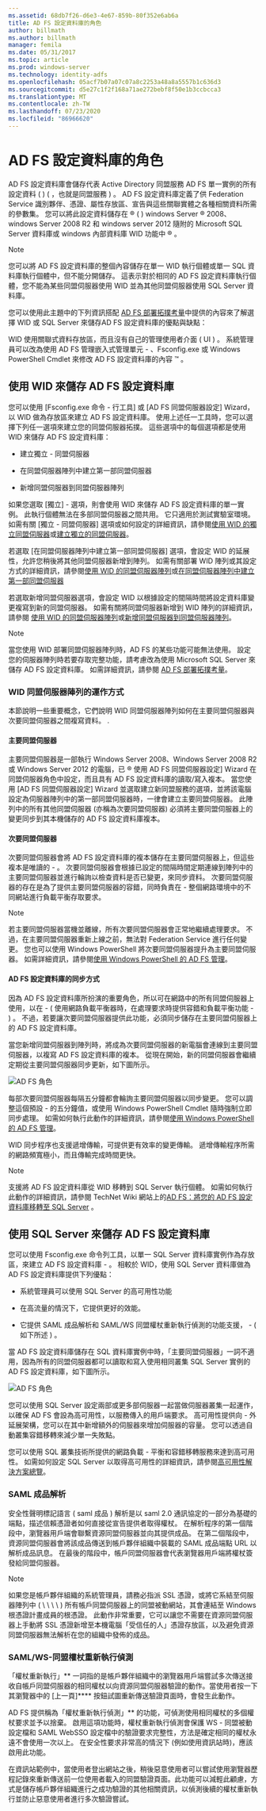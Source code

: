 ```yaml
---
ms.assetid: 68db7f26-d6e3-4e67-859b-80f352e6ab6a
title: AD FS 設定資料庫的角色
author: billmath
ms.author: billmath
manager: femila
ms.date: 05/31/2017
ms.topic: article
ms.prod: windows-server
ms.technology: identity-adfs
ms.openlocfilehash: 05acf7b07a07c07a8c2253a48a8a5557b1c636d3
ms.sourcegitcommit: d5e27c1f2f168a71ae272bebf8f50e1b3ccbcca3
ms.translationtype: MT
ms.contentlocale: zh-TW
ms.lasthandoff: 07/23/2020
ms.locfileid: "86966620"
---
```

# <a name="the-role-of-the-ad-fs-configuration-database"></a>AD FS 設定資料庫的角色
AD FS 設定資料庫會儲存代表 Active Directory 同盟服務 AD FS 單一實例的所有設定資料 \( \) \( ，也就是同盟服務 \) 。 AD FS 設定資料庫定義了供 Federation Service 識別夥伴、憑證、屬性存放區、宣告與這些關聯實體之各種相關資料所需的參數集。 您可以將此設定資料儲存在 &reg; \( \) windows Server &reg; 2008、windows Server 2008 R2 和 windows server 2012 隨附的 Microsoft SQL Server 資料庫或 windows 內部資料庫 WID 功能中 &reg; 。  
  
> [!NOTE]  
> 您可以將 AD FS 設定資料庫的整個內容儲存在單一 WID 執行個體或單一 SQL 資料庫執行個體中，但不能分開儲存。 這表示對於相同的 AD FS 設定資料庫執行個體，您不能為某些同盟伺服器使用 WID 並為其他同盟伺服器使用 SQL Server 資料庫。  
  
您可以使用此主題中的下列資訊搭配  [AD FS 部署拓撲考量](/previous-versions/windows/it-pro/windows-server-2012-R2-and-2012/gg982489(v=ws.11))中提供的內容來了解選擇 WID 或 SQL Server 來儲存AD FS 設定資料庫的優點與缺點：  
  
WID 使用關聯式資料存放區，而且沒有自己的管理使用者介面 \( UI \) 。 系統管理員可以改為使用 AD FS 管理嵌入式管理單元 \- 、Fsconfig.exe 或 Windows PowerShell Cmdlet 來修改 AD FS 設定資料庫的內容 &trade; 。  
  
## <a name="using-wid-to-store-the-ad-fs-configuration-database"></a>使用 WID 來儲存 AD FS 設定資料庫  
您可以使用 [Fsconfig.exe 命令 \- 行工具] 或 [AD FS 同盟伺服器設定] Wizard，以 WID 做為存放區來建立 AD FS 設定資料庫。 使用上述任一工具時，您可以選擇下列任一選項來建立您的同盟伺服器拓撲。 這些選項中的每個選項都是使用 WID 來儲存 AD FS 設定資料庫：  
  
-   建立獨立 \- 同盟伺服器  
  
-   在同盟伺服器陣列中建立第一部同盟伺服器  
  
-   新增同盟伺服器到同盟伺服器陣列  
  
如果您選取 [獨立] \- 選項，則會使用 WID 來儲存 AD FS 設定資料庫的單一實例。 此執行個體無法在多部同盟伺服器之間共用。 它只適用於測試實驗室環境。 如需有關 [獨立 \- 同盟伺服器] 選項或如何設定的詳細資訊，請參閱[使用 WID 的獨立同盟伺服器](/previous-versions/windows/it-pro/windows-server-2012-R2-and-2012/gg982486(v=ws.11))或[建立獨立的同盟伺服器](/previous-versions/windows/it-pro/windows-server-2012-R2-and-2012/ee913579(v=ws.11))。  
  
若選取 [在同盟伺服器陣列中建立第一部同盟伺服器] 選項，會設定 WID 的延展性，允許您稍後將其他同盟伺服器新增到陣列。 如需有關部署 WID 陣列或其設定方式的詳細資訊，請參閱[使用 WID 的同盟伺服器陣列](/previous-versions/windows/it-pro/windows-server-2012-R2-and-2012/gg982492(v=ws.11))或[在同盟伺服器陣列中建立第一部同盟伺服器](/previous-versions/windows/it-pro/windows-server-2012-R2-and-2012/dd807070(v=ws.11))  
  
若選取新增同盟伺服器選項，會設定 WID 以根據設定的間隔時間將設定資料庫變更複寫到新的同盟伺服器。 如需有關將同盟伺服器新增到 WID 陣列的詳細資訊，請參閱 [使用 WID 的同盟伺服器陣列](/previous-versions/windows/it-pro/windows-server-2012-R2-and-2012/gg982492(v=ws.11))或[新增同盟伺服器到同盟伺服器陣列](/previous-versions/windows/it-pro/windows-server-2012-R2-and-2012/ee913575(v=ws.11))。  
  
> [!NOTE]  
> 當您使用 WID 部署同盟伺服器陣列時，AD FS 的某些功能可能無法使用。 設定您的伺服器陣列時若要存取完整功能，請考慮改為使用 Microsoft SQL Server 來儲存 AD FS 設定資料庫。 如需詳細資訊，請參閱 [AD FS 部署拓撲考量](/previous-versions/windows/it-pro/windows-server-2012-R2-and-2012/gg982489(v=ws.11))。  
  
### <a name="how-a-wid-federation-server-farm-works"></a>WID 同盟伺服器陣列的運作方式  
本節說明一些重要概念，它們說明 WID 同盟伺服器陣列如何在主要同盟伺服器與次要同盟伺服器之間複寫資料。 .  
  
#### <a name="primary-federation-server"></a>主要同盟伺服器  
主要同盟伺服器是一部執行 Windows Server 2008、Windows Server 2008 R2 或 Windows Server 2012 的電腦，已 &reg; 使用 AD FS 同盟伺服器設定] Wizard 在同盟伺服器角色中設定，而且具有 AD FS 設定資料庫的讀取/寫入複本。 當您使用 [AD FS 同盟伺服器設定] Wizard 並選取建立新同盟服務的選項，並將該電腦設定為伺服器陣列中的第一部同盟伺服器時，一律會建立主要同盟伺服器。 此陣列中的所有其他同盟伺服器 (亦稱為次要同盟伺服器) 必須將主要同盟伺服器上的變更同步到其本機儲存的 AD FS 設定資料庫複本。  
  
#### <a name="secondary-federation-servers"></a>次要同盟伺服器  
次要同盟伺服器會將 AD FS 設定資料庫的複本儲存在主要同盟伺服器上，但這些複本是唯讀的 \- 。 次要同盟伺服器會根據已設定的間隔時間定期連線到陣列中的主要同盟伺服器並進行輪詢以檢查資料是否已變更，來同步資料。 次要同盟伺服器的存在是為了提供主要同盟伺服器的容錯，同時負責在 \- 整個網路環境中的不同網站進行負載平衡存取要求。  
  
> [!NOTE]  
> 若主要同盟伺服器當機並離線，所有次要同盟伺服器會正常地繼續處理要求。 不過，在主要同盟伺服器重新上線之前，無法對 Federation Service 進行任何變更。 您也可以使用 Windows PowerShell 將次要同盟伺服器提升為主要同盟伺服器。 如需詳細資訊，請參閱[使用 Windows PowerShell 的 AD FS 管理](https://go.microsoft.com/fwlink/?LinkID=179634)。  
  
#### <a name="how-the-adfs-configuration-database-is-synchronized"></a>AD FS 設定資料庫的同步方式  
因為 AD FS 設定資料庫所扮演的重要角色，所以可在網路中的所有同盟伺服器上使用，以在 \- \( 使用網路負載平衡器時，在處理要求時提供容錯和負載平衡功能 \- \) 。 不過，若要讓次要同盟伺服器提供此功能，必須同步儲存在主要同盟伺服器上的 AD FS 設定資料庫。  
  
當您新增同盟伺服器到陣列時，將成為次要同盟伺服器的新電腦會連線到主要同盟伺服器，以複寫 AD FS 設定資料庫的複本。 從現在開始，新的同盟伺服器會繼續定期從主要同盟伺服器同步更新，如下圖所示。  
  
![AD FS 角色](media/adfs2_WID.png)  
  
每部次要同盟伺服器每隔五分鐘都會輪詢主要同盟伺服器以同步變更。 您可以調整這個預設 \- 的五分鐘值，或使用 Windows PowerShell Cmdlet 隨時強制立即同步處理。 如需如何執行此動作的詳細資訊，請參閱[使用 Windows PowerShell 的 AD FS 管理](https://go.microsoft.com/fwlink/?LinkID=179634)。  
  
WID 同步程序也支援遞增傳輸，可提供更有效率的變更傳輸。 遞增傳輸程序所需的網路頻寬極小，而且傳輸完成時間更快。  
  
> [!NOTE]  
> 支援將 AD FS 設定資料庫從 WID 移轉到 SQL Server 執行個體。 如需如何執行此動作的詳細資訊，請參閱 TechNet Wiki 網站上的[AD FS：將您的 AD FS 設定資料庫移轉至 SQL Server](https://go.microsoft.com/fwlink/?LinkId=192232) 。  
  
## <a name="using-sql-server-to-store-the-ad-fs-configuration-database"></a>使用 SQL Server 來儲存 AD FS 設定資料庫  
您可以使用 Fsconfig.exe 命令列工具，以單一 SQL Server 資料庫實例作為存放區，來建立 AD FS 設定資料庫 \- 。 相較於 WID，使用 SQL Server 資料庫做為 AD FS 設定資料庫提供下列優點：  
  
-   系統管理員可以使用 SQL Server 的高可用性功能  
  
-   在高流量的情況下，它提供更好的效能。  
  
-   它提供 SAML 成品解析和 SAML/WS 同盟權杖重新執行偵測的功能支援， \- \( 如下所述 \) 。  
  
當 AD FS 設定資料庫儲存在 SQL 資料庫實例中時，「主要同盟伺服器」一詞不適用，因為所有的同盟伺服器都可以讀取和寫入使用相同叢集 SQL Server 實例的 AD FS 設定資料庫，如下圖所示。  
  
![AD FS 角色](media/adfs2_SQL.png)  
  
您可以使用 SQL Server 設定兩部或更多部伺服器一起當做伺服器叢集一起運作，以確保 AD FS 會設為高可用性，以服務傳入的用戶端要求。 高可用性提供向 \- 外延展架構，您可以在其中新增額外的伺服器來增加伺服器的容量。 您可以透過自動叢集容錯移轉來減少單一失敗點。  
  
您可以使用 SQL 叢集技術所提供的網路負載 \- 平衡和容錯移轉服務來達到高可用性。 如需如何設定 SQL Server 以取得高可用性的詳細資訊，請參閱[高可用性解決方案總覽](https://go.microsoft.com/fwlink/?LinkId=179853)。  
  
### <a name="saml-artifact-resolution"></a>SAML 成品解析  
安全性聲明標記語言 \( saml 成品 \) 解析是以 saml 2.0 通訊協定的一部分為基礎的端點，描述信賴憑證者如何直接從宣告提供者取得權杖。 在解析程序的第一個階段中，瀏覽器用戶端會聯繫資源同盟伺服器並向其提供成品。 在第二個階段中，資源同盟伺服器會將該成品傳送到帳戶夥伴組織中裝載的 SAML 成品端點 URL 以解析成品訊息。 在最後的階段中，帳戶同盟伺服器會代表瀏覽器用戶端將權杖簽發給同盟伺服器。  
  
> [!NOTE]  
> 如果您是帳戶夥伴組織的系統管理員，請務必指派 SSL 憑證，或將它系結至伺服器陣列中 \( <ComputerName> \\ \\ \\ \\ \) 所有帳戶同盟伺服器上的同盟被動網站，其會連結至 Windows 根憑證計畫成員的根憑證。 此動作非常重要，它可以讓您不需要在資源同盟伺服器上手動將 SSL 憑證新增至本機電腦「受信任的人」憑證存放區，以及避免資源同盟伺服器無法解析在您的組織中發佈的成品。  
  
### <a name="samlws---federation-token-replay-detection"></a>SAML/WS-同盟權杖重新執行偵測  
「權杖重新執行」** 一詞指的是帳戶夥伴組織中的瀏覽器用戶端嘗試多次傳送接收自帳戶同盟伺服器的相同權杖以向資源同盟伺服器驗證的動作。當使用者按一下其瀏覽器中的 [上一頁]**** 按鈕試圖重新傳送驗證頁面時，會發生此動作。  
  
AD FS 提供稱為「權杖重新執行偵測」** 的功能，可偵測使用相同權杖的多個權杖要求並予以捨棄。 啟用這項功能時，權杖重新執行偵測會保護 WS \- 同盟被動設定檔和 SAML WebSSO 設定檔中的驗證要求完整性，方法是確定相同的權杖永遠不會使用一次以上。 在安全性要求非常高的情況下 (例如使用資訊站時)，應該啟用此功能。  
  
在資訊站範例中，當使用者登出網站之後，稍後惡意使用者可以嘗試使用瀏覽器歷程記錄來重新傳送前一位使用者載入的同盟驗證頁面。此功能可以減輕此顧慮，方式是儲存帳戶夥伴組織進行之成功驗證的其他相關資訊，以偵測後續的權杖重新執行並防止惡意使用者進行多次驗證嘗試。  
  

